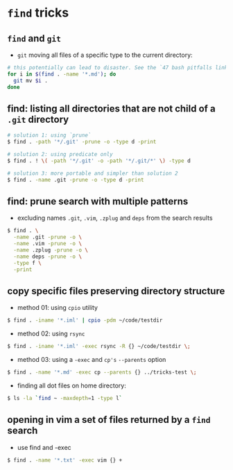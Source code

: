 # `find` tricks

## `find` and `git`

* `git` moving all files of a specific type to the current directory:

```sh
# this potentially can lead to disaster. See the `47 bash pitfalls link`
for i in $(find . -name '*.md'); do
  git mv $i .
done
```

## find: listing all directories that are not child of a `.git` directory

```sh
# solution 1: using `prune`
$ find . -path '*/.git' -prune -o -type d -print

# solution 2: using predicate only
$ find . ! \( -path '*/.git' -o -path '*/.git/*' \) -type d

# solution 3: more portable and simpler than solution 2
$ find . -name .git -prune -o -type d -print
```

## find: prune search with multiple patterns

* excluding names `.git`, `.vim`, `.zplug` and `deps` from the search results

```sh
$ find . \
  -name .git -prune -o \
  -name .vim -prune -o \
  -name .zplug -prune -o \
  -name deps -prune -o \
  -type f \
  -print
```

## copy specific files preserving directory structure

* method 01: using `cpio` utility

```sh
$ find . -iname '*.iml' | cpio -pdm ~/code/testdir
```

* method 02: using `rsync`

```sh
$ find . -iname '*.iml' -exec rsync -R {} ~/code/testdir \;
```

* method 03: using a `-exec` and `cp's` `--parents` option

```sh
$ find . -name '*.md' -exec cp --parents {} ../tricks-test \;
```

* finding all dot files on home directory:

```sh
$ ls -la `find ~ -maxdepth=1 -type l`
```

## opening in vim a set of files returned by a `find` search 

* use find and -exec

```sh
$ find . -name '*.txt' -exec vim {} +
```

